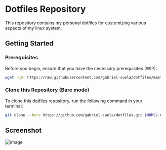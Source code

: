 # Dotfiles Repository

This repository contains my personal dotfiles for customizing various aspects of my linux system.

## Getting Started

### Prerequisites

Before you begin, ensure that you have the necessary prerequisites (WIP):

```bash
wget -qO- https://raw.githubusercontent.com/gabriel-suela/dotfiles/master/install/init.sh | bash
```

### Clone this Repository (Bare mode)

To clone this dotfiles repository, run the following command in your terminal:

```bash
git clone --bare https://github.com/gabriel-suela/dotfiles.git $HOME/.dotfiles && source ~/.zshrc 
```
## Screenshot
![image](https://github.com/gabriel-suela/dotfiles/assets/96388423/9ad8931d-6ebe-480f-8dcb-5aba742fd9a1)

